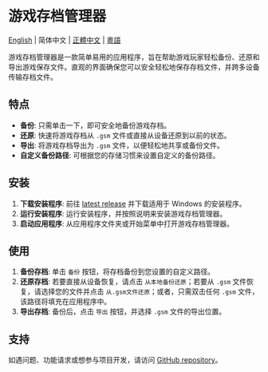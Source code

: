 # 游戏存档管理器
[English](./README.md) | 简体中文 | [正體中文](./README_TW.md) | [粵語](./README_HK.md) 

游戏存档管理器是一款简单易用的应用程序，旨在帮助游戏玩家轻松备份、还原和导出游戏保存文件。直观的界面确保您可以安全轻松地保存存档文件，并跨多设备传输存档文件。

## 特点

- **备份**: 只需单击一下，即可安全地备份游戏存档。
- **还原**: 快速将游戏存档从 `.gsm` 文件或直接从设备还原到以前的状态。
- **导出**: 将游戏存档导出为 `.gsm` 文件，以便轻松地共享或备份文件。
- **自定义备份路径**: 可根据您的存储习惯来设置自定义的备份路径。

## 安装

1. **下载安装程序**: 前往 [latest release](https://github.com/dyang886/Game-Save-Manager/releases) 并下载适用于 Windows 的安装程序。
2. **运行安装程序**: 运行安装程序，并按照说明来安装游戏存档管理器。
3. **启动应用程序**: 从应用程序文件夹或开始菜单中打开游戏存档管理器。

## 使用

1. **备份存档**: 单击 `备份` 按钮，将存档备份到您设置的自定义路径。
2. **还原存档**: 若要直接从设备恢复，请点击 `从本地备份还原`；若要从 `.gsm` 文件恢复，请选择您的文件并点击 `从.gsm文件还原`；或者，只需双击任何 `.gsm` 文件，该路径将填充在应用程序中。
3. **导出存档**: 备份后，点击 `导出` 按钮，并选择 `.gsm` 文件的导出位置。

## 支持

如遇问题、功能请求或想参与项目开发，请访问 [GitHub repository](https://github.com/dyang886/Game-Save-Manager)。
